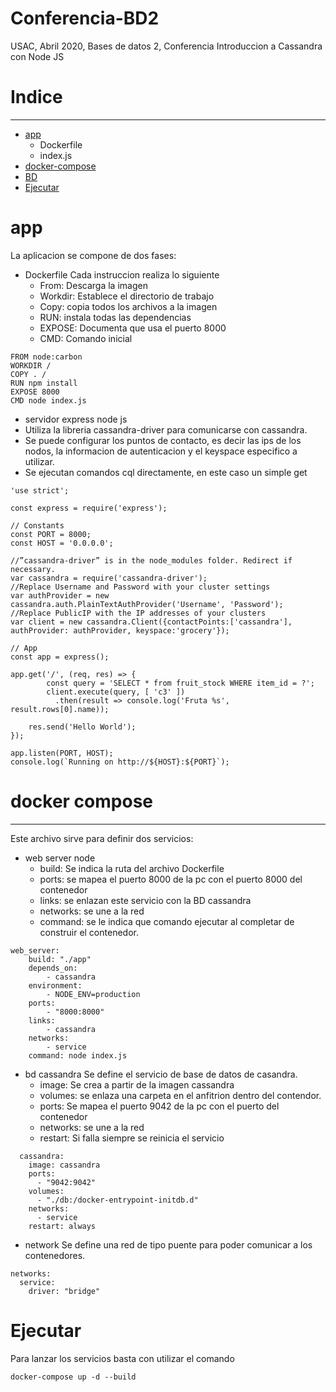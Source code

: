 # Conferencia-BD2
USAC, Abril 2020, Bases de datos 2, Conferencia Introduccion a Cassandra con Node JS

# Indice
---
- [app](#app)
    - Dockerfile
    - index.js
- [docker-compose](#dokercompose)
- [BD](#bd)
- [Ejecutar](#ejecutar)

# app
La aplicacion se compone de dos fases:
- Dockerfile
Cada instruccion realiza lo siguiente
    - From: Descarga la imagen
    - Workdir: Establece el directorio de trabajo
    - Copy: copia todos los archivos a la imagen
    - RUN: instala todas las dependencias
    - EXPOSE: Documenta que usa el puerto 8000
    - CMD: Comando inicial
```
FROM node:carbon
WORKDIR /
COPY . /
RUN npm install
EXPOSE 8000
CMD node index.js
```
- servidor express node js
- Utiliza la libreria cassandra-driver para comunicarse con cassandra.
- Se puede configurar los puntos de contacto, es decir las ips de los nodos, la informacion de autenticacion y el keyspace especifico a utilizar.
- Se ejecutan comandos cql directamente, en este caso un simple get
```
'use strict';

const express = require('express');

// Constants
const PORT = 8000;
const HOST = '0.0.0.0';

//”cassandra-driver” is in the node_modules folder. Redirect if necessary.
var cassandra = require('cassandra-driver'); 
//Replace Username and Password with your cluster settings
var authProvider = new cassandra.auth.PlainTextAuthProvider('Username', 'Password');
//Replace PublicIP with the IP addresses of your clusters
var client = new cassandra.Client({contactPoints:['cassandra'], authProvider: authProvider, keyspace:'grocery'});
 
// App
const app = express();

app.get('/', (req, res) => {
        const query = 'SELECT * from fruit_stock WHERE item_id = ?';
        client.execute(query, [ 'c3' ])
          .then(result => console.log('Fruta %s', result.rows[0].name));
          
    res.send('Hello World');
});

app.listen(PORT, HOST);
console.log(`Running on http://${HOST}:${PORT}`);
```


# docker compose
---
Este archivo sirve para definir dos servicios:
- web server node
    - build: Se indica la ruta del archivo Dockerfile
    - ports: se mapea el puerto 8000 de la pc con el puerto 8000 del contenedor
    - links: se enlazan este servicio con la BD cassandra
    - networks: se une a la red 
    - command: se le indica que comando ejecutar al completar de construir el contenedor.

```
web_server:
    build: "./app"
    depends_on:
        - cassandra
    environment:
        - NODE_ENV=production
    ports:
        - "8000:8000"
    links: 
        - cassandra
    networks: 
        - service
    command: node index.js
```

- bd cassandra
Se define el servicio de base de datos de casandra.
    - image: Se crea a partir de la imagen cassandra
    - volumes: se enlaza una carpeta en el anfitrion dentro del contendor.
    - ports: Se mapea el puerto 9042 de la pc con el puerto del contenedor
    - networks: se une a la red 
    - restart: Si falla siempre se reinicia el servicio

```
  cassandra:
    image: cassandra
    ports:
      - "9042:9042"
    volumes:
      - "./db:/docker-entrypoint-initdb.d"
    networks:
      - service
    restart: always

```

- network
Se define una red de tipo puente para poder comunicar a los contenedores.
```
networks:
  service:
    driver: "bridge"
```


# Ejecutar
Para lanzar los servicios basta con utilizar el comando
```
docker-compose up -d --build
```